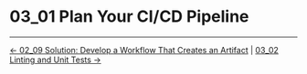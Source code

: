 # 03_01 Plan Your CI/CD Pipeline

<!-- FooterStart -->
---
[← 02_09 Solution: Develop a Workflow That Creates an Artifact](../../ch2_selecting_and_using_actions/02_09_solution_develop_a_workflow_that_creates_an_artifact/README.md) | [03_02 Linting and Unit Tests →](../03_02_linting__unit_tests/README.md)
<!-- FooterEnd -->
